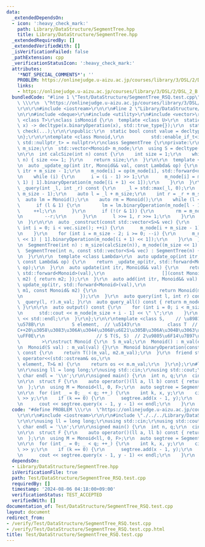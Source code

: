 ```yaml
---
data:
  _extendedDependsOn:
  - icon: ':heavy_check_mark:'
    path: Library/DataStructure/SegmentTree.hpp
    title: Library/DataStructure/SegmentTree.hpp
  _extendedRequiredBy: []
  _extendedVerifiedWith: []
  _isVerificationFailed: false
  _pathExtension: cpp
  _verificationStatusIcon: ':heavy_check_mark:'
  attributes:
    '*NOT_SPECIAL_COMMENTS*': ''
    PROBLEM: https://onlinejudge.u-aizu.ac.jp/courses/library/3/DSL/2/DSL_2_B
    links:
    - https://onlinejudge.u-aizu.ac.jp/courses/library/3/DSL/2/DSL_2_B
  bundledCode: "#line 1 \"Test/DataStructure/SegmentTree_RSQ.test.cpp\"\n#define PROBLEM\
    \ \\\r\n  \"https://onlinejudge.u-aizu.ac.jp/courses/library/3/DSL/2/DSL_2_B\"\
    \r\n\r\n#include <iostream>\r\n\r\n#line 2 \"Library/DataStructure/SegmentTree.hpp\"\
    \n\r\n#include <deque>\r\n#include <utility>\r\n#include <vector>\r\n\r\ntemplate\
    \ <class T>\r\nclass isMonoid {\r\n  template <class U>\r\n  static auto check(U\
    \ x) -> decltype(x.binaryOperation(x), std::true_type{});\r\n  static std::false_type\
    \ check(...);\r\n\r\npublic:\r\n  static bool const value = decltype(check(std::declval<T>()))::value;\r\
    \n};\r\n\r\ntemplate <class Monoid,\r\n          std::enable_if_t<isMonoid<Monoid>::value,\
    \ std::nullptr_t> = nullptr>\r\nclass SegmentTree {\r\nprivate:\r\n  const int\
    \ m_size;\r\n  std::vector<Monoid> m_node;\r\n  using S = decltype(Monoid().m_val);\r\
    \n\r\n  int calcSize(int n) const {\r\n    int size = 1;\r\n    while (size <\
    \ n) { size <<= 1; }\r\n    return size;\r\n  }\r\n\r\n  template <class Lambda>\r\
    \n  auto _update_op(int itr, Monoid&& val, const Lambda& op) {\r\n    int i =\
    \ itr + m_size - 1;\r\n    m_node[i] = op(m_node[i], std::forward<decltype(val)>(val));\r\
    \n    while (i) {\r\n      i = (i - 1) >> 1;\r\n      m_node[i] = m_node[(i <<\
    \ 1) | 1].binaryOperation(m_node[(i + 1) << 1]);\r\n    }\r\n  }\r\n\r\n  auto\
    \ _query(int _l, int _r) const {\r\n    _l = std::max(_l, 0);\r\n    _r = std::min(_r,\
    \ m_size - 1);\r\n    auto l = _l + m_size;\r\n    int r = _r + m_size;\r\n  \
    \  auto lm = Monoid();\r\n    auto rm = Monoid();\r\n    while (l <= r) {\r\n\
    \      if (l & 1) {\r\n        lm = lm.binaryOperation(m_node[l - 1]);\r\n   \
    \     ++l;\r\n      }\r\n      if (!(r & 1)) {\r\n        rm = m_node[r - 1].binaryOperation(rm);\r\
    \n        --r;\r\n      }\r\n      l >>= 1, r >>= 1;\r\n    }\r\n    return lm.binaryOperation(rm);\r\
    \n  }\r\n\r\n  auto _construct(const std::vector<S>& vec) {\r\n    for (unsigned\
    \ int i = 0; i < vec.size(); ++i) {\r\n      m_node[i + m_size - 1] = Monoid(vec[i]);\r\
    \n    }\r\n    for (int i = m_size - 2; i >= 0; --i) {\r\n      m_node[i] = m_node[(i\
    \ << 1) | 1].binaryOperation(m_node[(i + 1) << 1]);\r\n    }\r\n  }\r\n\r\npublic:\r\
    \n  SegmentTree(int n) : m_size(calcSize(n)), m_node((m_size << 1) - 1) {}\r\n\
    \  SegmentTree(int n, const std::vector<S>& vec) : SegmentTree(n) {\r\n    _construct(vec);\r\
    \n  }\r\n\r\n  template <class Lambda>\r\n  auto update_op(int itr, Monoid&& val,\
    \ const Lambda& op) {\r\n    return _update_op(itr, std::forward<Monoid>(val),\
    \ op);\r\n  }\r\n  auto update(int itr, Monoid&& val) {\r\n    return update_op(itr,\
    \ std::forward<Monoid>(val),\r\n                     [](const Monoid&, const Monoid&\
    \ m2) { return m2; });\r\n  }\r\n  auto add(int itr, Monoid&& val) {\r\n    return\
    \ update_op(itr, std::forward<Monoid>(val),\r\n                     [](const Monoid&\
    \ m1, const Monoid& m2) {\r\n                       return Monoid(m1.m_val + m2.m_val);\r\
    \n                     });\r\n  }\r\n  auto query(int l, int r) const { return\
    \ _query(l, r).m_val; }\r\n  auto query_all() const { return m_node[0].m_val;\
    \ }\r\n\r\n  auto output() const {\r\n    for (int i = 0; i < m_size; ++i) {\r\
    \n      std::cout << m_node[m_size + i - 1] << \" \";\r\n    }\r\n    std::cout\
    \ << std::endl;\r\n  }\r\n};\r\n\r\ntemplate <class S,    // \u8981\u7D20\u306E\
    \u578B\r\n          S element,  // \u5143\r\n          class T  // lambda\u306F\
    C++20\u3058\u3083\u306A\u3044\u3068\u6E21\u305B\u306A\u304B\u3063\u305F\uFF0E\uFF0E\
    \uFF0E\r\n                   // S T(S, S)  // 2\u9805\u6F14\u7B97\u5B50\r\n  \
    \        >\r\nstruct Monoid {\r\n  S m_val;\r\n  Monoid() : m_val(element) {}\r\
    \n  Monoid(S val) : m_val(val) {}\r\n  Monoid binaryOperation(const Monoid& m2)\
    \ const {\r\n    return T()(m_val, m2.m_val);\r\n  }\r\n  friend std::ostream&\
    \ operator<<(std::ostream& os,\r\n                                  const Monoid<S,\
    \ element, T>& m) {\r\n    return os << m.m_val;\r\n  }\r\n};\r\n#line 7 \"Test/DataStructure/SegmentTree_RSQ.test.cpp\"\
    \n\r\nusing ll = long long;\r\nusing std::cin;\r\nusing std::cout;\r\nconstexpr\
    \ char endl = '\\n';\r\n\r\nsigned main() {\r\n  int n, q;\r\n  cin >> n >> q;\r\
    \n\r\n  struct F {\r\n    auto operator()(ll a, ll b) const { return a + b; }\r\
    \n  };\r\n  using M = Monoid<ll, 0, F>;\r\n  auto segtree = SegmentTree<M>(n);\r\
    \n\r\n  for (int _ = 0; _ < q; ++_) {\r\n    int k, x, y;\r\n    cin >> k >> x\
    \ >> y;\r\n    if (k == 0) {\r\n      segtree.add(x - 1, y);\r\n    } else {\r\
    \n      cout << segtree.query(x - 1, y - 1) << endl;\r\n    }\r\n  }\r\n}\n"
  code: "#define PROBLEM \\\r\n  \"https://onlinejudge.u-aizu.ac.jp/courses/library/3/DSL/2/DSL_2_B\"\
    \r\n\r\n#include <iostream>\r\n\r\n#include \"./../../Library/DataStructure/SegmentTree.hpp\"\
    \r\n\r\nusing ll = long long;\r\nusing std::cin;\r\nusing std::cout;\r\nconstexpr\
    \ char endl = '\\n';\r\n\r\nsigned main() {\r\n  int n, q;\r\n  cin >> n >> q;\r\
    \n\r\n  struct F {\r\n    auto operator()(ll a, ll b) const { return a + b; }\r\
    \n  };\r\n  using M = Monoid<ll, 0, F>;\r\n  auto segtree = SegmentTree<M>(n);\r\
    \n\r\n  for (int _ = 0; _ < q; ++_) {\r\n    int k, x, y;\r\n    cin >> k >> x\
    \ >> y;\r\n    if (k == 0) {\r\n      segtree.add(x - 1, y);\r\n    } else {\r\
    \n      cout << segtree.query(x - 1, y - 1) << endl;\r\n    }\r\n  }\r\n}"
  dependsOn:
  - Library/DataStructure/SegmentTree.hpp
  isVerificationFile: true
  path: Test/DataStructure/SegmentTree_RSQ.test.cpp
  requiredBy: []
  timestamp: '2024-08-06 04:18:00+09:00'
  verificationStatus: TEST_ACCEPTED
  verifiedWith: []
documentation_of: Test/DataStructure/SegmentTree_RSQ.test.cpp
layout: document
redirect_from:
- /verify/Test/DataStructure/SegmentTree_RSQ.test.cpp
- /verify/Test/DataStructure/SegmentTree_RSQ.test.cpp.html
title: Test/DataStructure/SegmentTree_RSQ.test.cpp
---
```

